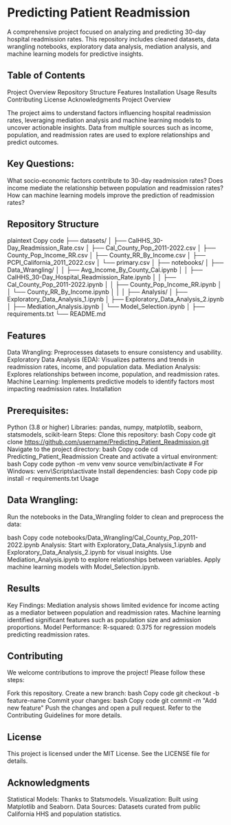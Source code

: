 # Predicting Patient Readmission

A comprehensive project focused on analyzing and predicting 30-day hospital readmission rates. This repository includes cleaned datasets, data wrangling notebooks, exploratory data analysis, mediation analysis, and machine learning models for predictive insights.

## Table of Contents

Project Overview
Repository Structure
Features
Installation
Usage
Results
Contributing
License
Acknowledgments
Project Overview

The project aims to understand factors influencing hospital readmission rates, leveraging mediation analysis and machine learning models to uncover actionable insights. Data from multiple sources such as income, population, and readmission rates are used to explore relationships and predict outcomes.

## Key Questions:
What socio-economic factors contribute to 30-day readmission rates?
Does income mediate the relationship between population and readmission rates?
How can machine learning models improve the prediction of readmission rates?

## Repository Structure

plaintext
Copy code
├── datasets/
│   ├── CalHHS_30-Day_Readmission_Rate.csv
│   ├── Cal_County_Pop_2011-2022.csv
│   ├── County_Pop_Income_RR.csv
│   ├── County_RR_By_Income.csv
│   ├── PCPI_California_2011_2022.csv
│   └── primary.csv
│
├── notebooks/
│   ├── Data_Wrangling/
│   │   ├── Avg_Income_By_County_Cal.ipynb
│   │   ├── CalHHS_30-Day_Hospital_Readmission_Rate.ipynb
│   │   ├── Cal_County_Pop_2011-2022.ipynb
│   │   ├── County_Pop_Income_RR.ipynb
│   │   └── County_RR_By_Income.ipynb
│   │
│   ├── Analysis/
│       ├── Exploratory_Data_Analysis_1.ipynb
│       ├── Exploratory_Data_Analysis_2.ipynb
│       ├── Mediation_Analysis.ipynb
│       └── Model_Selection.ipynb
│
├── requirements.txt
└── README.md
## Features

Data Wrangling: Preprocesses datasets to ensure consistency and usability.
Exploratory Data Analysis (EDA): Visualizes patterns and trends in readmission rates, income, and population data.
Mediation Analysis: Explores relationships between income, population, and readmission rates.
Machine Learning: Implements predictive models to identify factors most impacting readmission rates.
Installation

## Prerequisites:
Python (3.8 or higher)
Libraries: pandas, numpy, matplotlib, seaborn, statsmodels, scikit-learn
Steps:
Clone this repository:
bash
Copy code
git clone https://github.com/username/Predicting_Patient_Readmission.git
Navigate to the project directory:
bash
Copy code
cd Predicting_Patient_Readmission
Create and activate a virtual environment:
bash
Copy code
python -m venv venv
source venv/bin/activate  # For Windows: venv\Scripts\activate
Install dependencies:
bash
Copy code
pip install -r requirements.txt
Usage

## Data Wrangling:
Run the notebooks in the Data_Wrangling folder to clean and preprocess the data:

bash
Copy code
notebooks/Data_Wrangling/Cal_County_Pop_2011-2022.ipynb
Analysis:
Start with Exploratory_Data_Analysis_1.ipynb and Exploratory_Data_Analysis_2.ipynb for visual insights.
Use Mediation_Analysis.ipynb to explore relationships between variables.
Apply machine learning models with Model_Selection.ipynb.

## Results

Key Findings:
Mediation analysis shows limited evidence for income acting as a mediator between population and readmission rates.
Machine learning identified significant features such as population size and admission proportions.
Model Performance:
R-squared: 0.375 for regression models predicting readmission rates.

## Contributing

We welcome contributions to improve the project! Please follow these steps:

Fork this repository.
Create a new branch:
bash
Copy code
git checkout -b feature-name
Commit your changes:
bash
Copy code
git commit -m "Add new feature"
Push the changes and open a pull request.
Refer to the Contributing Guidelines for more details.

## License

This project is licensed under the MIT License. See the LICENSE file for details.

## Acknowledgments

Statistical Models: Thanks to Statsmodels.
Visualization: Built using Matplotlib and Seaborn.
Data Sources: Datasets curated from public California HHS and population statistics.

